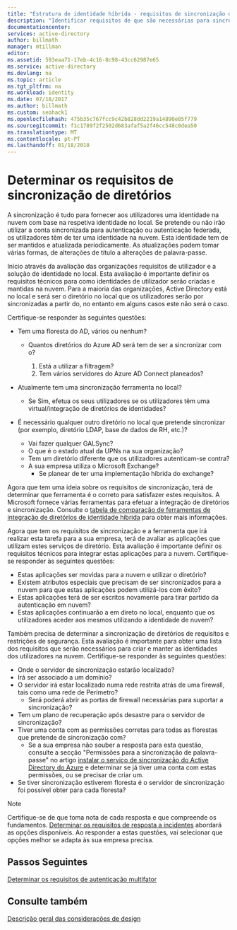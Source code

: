 ```yaml
---
title: "Estrutura de identidade híbrida - requisitos de sincronização do Azure | Microsoft Docs"
description: "Identificar requisitos de que são necessárias para sincronizar todos os utilizadores entre = no local e na nuvem para a empresa."
documentationcenter: 
services: active-directory
author: billmath
manager: mtillman
editor: 
ms.assetid: 593eaa71-17eb-4c16-8c98-43cc62987e65
ms.service: active-directory
ms.devlang: na
ms.topic: article
ms.tgt_pltfrm: na
ms.workload: identity
ms.date: 07/18/2017
ms.author: billmath
ms.custom: seohack1
ms.openlocfilehash: 475b35c767fcc9c42b828dd2219a14890e05f779
ms.sourcegitcommit: f1c1789f2f2502d683afaf5a2f46cc548c0dea50
ms.translationtype: MT
ms.contentlocale: pt-PT
ms.lasthandoff: 01/18/2018
---
```

# <a name="determine-directory-synchronization-requirements"></a>Determinar os requisitos de sincronização de diretórios
A sincronização é tudo para fornecer aos utilizadores uma identidade na nuvem com base na respetiva identidade no local. Se pretende ou não irão utilizar a conta sincronizada para autenticação ou autenticação federada, os utilizadores têm de ter uma identidade na nuvem.  Esta identidade tem de ser mantidos e atualizada periodicamente.  As atualizações podem tomar várias formas, de alterações de título a alterações de palavra-passe.  

Início através da avaliação das organizações requisitos de utilizador e a solução de identidade no local. Esta avaliação é importante definir os requisitos técnicos para como identidades de utilizador serão criadas e mantidas na nuvem.  Para a maioria das organizações, Active Directory está no local e será ser o diretório no local que os utilizadores serão por sincronizadas a partir do, no entanto em alguns casos este não será o caso.  

Certifique-se responder às seguintes questões:

* Tem uma floresta do AD, vários ou nenhum?
  
  * Quantos diretórios do Azure AD será tem de ser a sincronizar com o?
    
    1. Está a utilizar a filtragem?
    2. Tem vários servidores do Azure AD Connect planeados?
* Atualmente tem uma sincronização ferramenta no local?
  
  * Se Sim, efetua os seus utilizadores se os utilizadores têm uma virtual/integração de diretórios de identidades?
* É necessário qualquer outro diretório no local que pretende sincronizar (por exemplo, diretório LDAP, base de dados de RH, etc.)?
  * Vai fazer qualquer GALSync?
  * O que é o estado atual da UPNs na sua organização? 
  * Tem um diretório diferente que os utilizadores autenticam-se contra?
  * A sua empresa utiliza o Microsoft Exchange?
    * Se planear de ter uma implementação híbrida do exchange?

Agora que tem uma ideia sobre os requisitos de sincronização, terá de determinar que ferramenta é o correto para satisfazer estes requisitos.  A Microsoft fornece várias ferramentas para efetuar a integração de diretórios e sincronização.  Consulte o [tabela de comparação de ferramentas de integração de diretórios de identidade híbrida](active-directory-hybrid-identity-design-considerations-tools-comparison.md) para obter mais informações. 

Agora que tem os requisitos de sincronização e a ferramenta que irá realizar esta tarefa para a sua empresa, terá de avaliar as aplicações que utilizam estes serviços de diretório. Esta avaliação é importante definir os requisitos técnicos para integrar estas aplicações para a nuvem. Certifique-se responder às seguintes questões:

* Estas aplicações ser movidas para a nuvem e utilizar o diretório?
* Existem atributos especiais que precisam de ser sincronizados para a nuvem para que estas aplicações podem utilizá-los com êxito?
* Estas aplicações terá de ser escritos novamente para tirar partido da autenticação em nuvem?
* Estas aplicações continuarão a em direto no local, enquanto que os utilizadores aceder aos mesmos utilizando a identidade de nuvem?

Também precisa de determinar a sincronização de diretórios de requisitos e restrições de segurança. Esta avaliação é importante para obter uma lista dos requisitos que serão necessários para criar e manter as identidades dos utilizadores na nuvem. Certifique-se responder às seguintes questões:

* Onde o servidor de sincronização estarão localizado?
* Irá ser associado a um domínio?
* O servidor irá estar localizado numa rede restrita atrás de uma firewall, tais como uma rede de Perímetro?
  * Será poderá abrir as portas de firewall necessárias para suportar a sincronização?
* Tem um plano de recuperação após desastre para o servidor de sincronização?
* Tiver uma conta com as permissões corretas para todas as florestas que pretende de sincronização com?
  * Se a sua empresa não souber a resposta para esta questão, consulte a secção "Permissões para a sincronização de palavra-passe" no artigo [instalar o serviço de sincronização do Active Directory do Azure](https://msdn.microsoft.com/library/azure/dn757602.aspx#BKMK_CreateAnADAccountForTheSyncService) e determinar se já tiver uma conta com estas permissões, ou se precisar de criar um.
* Se tiver sincronização estiverem floresta é o servidor de sincronização foi possível obter para cada floresta?

> [!NOTE]
> Certifique-se de que toma nota de cada resposta e que compreende os fundamentos. [Determinar os requisitos de resposta a incidentes](active-directory-hybrid-identity-design-considerations-incident-response-requirements.md) abordará as opções disponíveis. Ao responder a estas questões, vai selecionar que opções melhor se adapta às sua empresa precisa.
> 
> 

## <a name="next-steps"></a>Passos Seguintes
[Determinar os requisitos de autenticação multifator](active-directory-hybrid-identity-design-considerations-multifactor-auth-requirements.md)

## <a name="see-also"></a>Consulte também
[Descrição geral das considerações de design](active-directory-hybrid-identity-design-considerations-overview.md)


